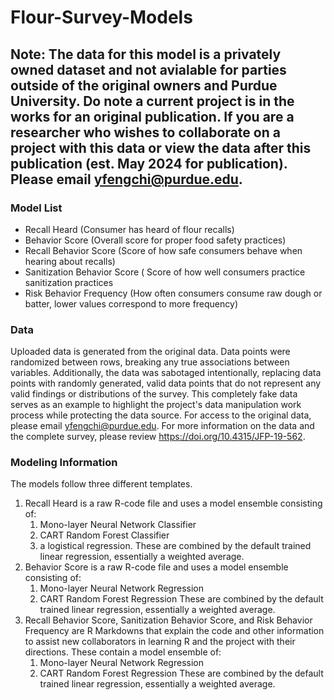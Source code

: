 # Flour-Survey-Models
## Note: The data for this model is a privately owned dataset and not avialable for parties outside of the original owners and Purdue University. Do note a current project is in the works for an original publication. If you are a researcher who wishes to collaborate on a project with this data or view the data after this publication (est. May 2024 for publication). Please email yfengchi@purdue.edu. 
### Model List
- Recall Heard (Consumer has heard of flour recalls)
- Behavior Score (Overall score for proper food safety practices)
- Recall Behavior Score (Score of how safe consumers behave when hearing about recalls)
- Sanitization Behavior Score ( Score of how well consumers practice sanitization practices
- Risk Behavior Frequency (How often consumers consume raw dough or batter, lower values correspond to more frequency)
### Data
Uploaded data is generated from the original data. Data points were randomized between rows, breaking any true associations between variables. Additionally, the data was sabotaged intentionally, replacing data points with randomly generated, valid data points that do not represent any valid findings or distributions of the survey.
This completely fake data serves as an example to highlight the project's data manipulation work process while protecting the data source. For access to the original data, please email yfengchi@purdue.edu. For more information on the data and the complete survey, please review https://doi.org/10.4315/JFP-19-562.
### Modeling Information
The models follow three different templates. 

1) Recall Heard is a raw R-code file and uses a model ensemble consisting of:
   1) Mono-layer Neural Network Classifier
   2)  CART Random Forest Classifier
   3)  a logistical regression.
  These are combined by the default trained linear regression, essentially a weighted average.
2) Behavior Score is a raw R-code file and uses a model ensemble consisting of:
   1) Mono-layer Neural Network Regression
   2) CART Random Forest Regression
   These are combined by the default trained linear regression, essentially a weighted average.
3) Recall Behavior Score, Sanitization Behavior Score, and Risk Behavior Frequency are R Markdowns that explain the code and other information to assist new collaborators in learning R and the project with their directions. These contain a model ensemble of:
   1) Mono-layer Neural Network Regression
   2) CART Random Forest Regression
   These are combined by the default trained linear regression, essentially a weighted average.


